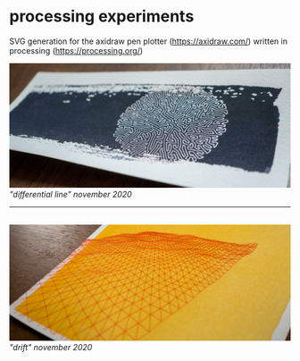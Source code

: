 # processing experiments

SVG generation for the axidraw pen plotter (https://axidraw.com/)
written in processing (https://processing.org/)

<img src="./output/differential_line_purple_1.jpg" alt="differential line in purple" />
<i>"differential line" november 2020</i>
<hr />
<br />

<img src="./output/drift_gamboge_coral_4.jpg" alt="drift" />
<i>"drift" november 2020</i>
